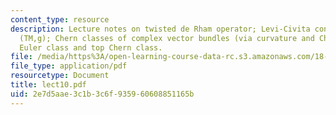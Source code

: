 ```yaml
---
content_type: resource
description: Lecture notes on twisted de Rham operator; Levi-Civita connection on
  (TM,g); Chern classes of complex vector bundles (via curvature and Chern-Weil);
  Euler class and top Chern class.
file: /media/https%3A/open-learning-course-data-rc.s3.amazonaws.com/18-966-geometry-of-manifolds-spring-2007/2e7d5aae3c1b3c6f935960608851165b_lect10.pdf
file_type: application/pdf
resourcetype: Document
title: lect10.pdf
uid: 2e7d5aae-3c1b-3c6f-9359-60608851165b
---
```

